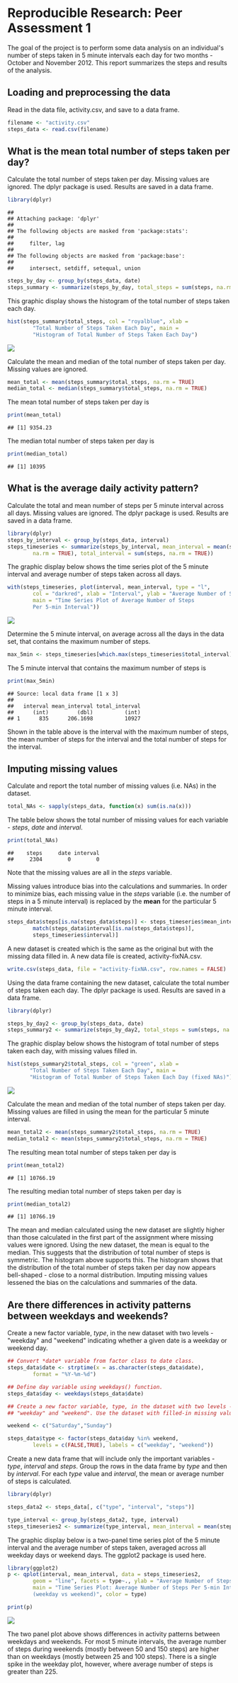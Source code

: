 # Reproducible Research: Peer Assessment 1

The goal of the project is to perform some data analysis on an individual's number of steps taken in 5 minute intervals each day for two months -   
October and November 2012. This report summarizes the steps and results of the analysis.

## Loading and preprocessing the data

Read in the data file, activity.csv, and save to a data frame.  

```r
filename <- "activity.csv"
steps_data <- read.csv(filename)
```

## What is the mean total number of steps taken per day?

Calculate the total number of steps taken per day. Missing values are ignored. The dplyr package is used. Results are saved in a data frame.

```r
library(dplyr)
```

```
## 
## Attaching package: 'dplyr'
## 
## The following objects are masked from 'package:stats':
## 
##     filter, lag
## 
## The following objects are masked from 'package:base':
## 
##     intersect, setdiff, setequal, union
```

```r
steps_by_day <- group_by(steps_data, date)
steps_summary <- summarize(steps_by_day, total_steps = sum(steps, na.rm = TRUE))
```

This graphic display shows the histogram of the total number of steps taken each day.

```r
hist(steps_summary$total_steps, col = "royalblue", xlab = 
        "Total Number of Steps Taken Each Day", main = 
        "Histogram of Total Number of Steps Taken Each Day")
```

![](PA1_template_files/figure-html/histogram1-1.png) 

Calculate the mean and median of the total number of steps taken per day. Missing values are ignored.

```r
mean_total <- mean(steps_summary$total_steps, na.rm = TRUE)
median_total <- median(steps_summary$total_steps, na.rm = TRUE)
```

The mean total number of steps taken per day is

```r
print(mean_total)
```

```
## [1] 9354.23
```

The median total number of steps taken per day is

```r
print(median_total)
```

```
## [1] 10395
```

## What is the average daily activity pattern?

Calculate the total and mean number of steps per 5 minute interval across all days. Missing values are ignored. The dplyr package is used. Results are saved in a data frame.

```r
library(dplyr)
steps_by_interval <- group_by(steps_data, interval)
steps_timeseries <- summarize(steps_by_interval, mean_interval = mean(steps,
        na.rm = TRUE), total_interval = sum(steps, na.rm = TRUE))
```

The graphic display below shows the time series plot of the 5 minute interval and average number of steps taken across all days.

```r
with(steps_timeseries, plot(interval, mean_interval, type = "l",
        col = "darkred", xlab = "Interval", ylab = "Average Number of Steps",
        main = "Time Series Plot of Average Number of Steps 
        Per 5-min Interval"))
```

![](PA1_template_files/figure-html/timeseries1-1.png) 

Determine the 5 minute interval, on average across all the days in the data set, that contains the maximum number of steps.

```r
max_5min <- steps_timeseries[which.max(steps_timeseries$total_interval), 1:3]
```

The 5 minute interval that contains the maximum number of steps is

```r
print(max_5min)
```

```
## Source: local data frame [1 x 3]
## 
##   interval mean_interval total_interval
##      (int)         (dbl)          (int)
## 1      835      206.1698          10927
```

Shown in the table above is the interval with the maximum number of steps, the mean number of steps for the interval and the total number of steps for the interval.

## Imputing missing values

Calculate and report the total number of missing values (i.e. NAs) in the dataset.

```r
total_NAs <- sapply(steps_data, function(x) sum(is.na(x)))
```

The table below shows the total number of missing values for each variable - *steps*, *date* and *interval*.

```r
print(total_NAs)
```

```
##    steps     date interval 
##     2304        0        0
```

Note that the missing values are all in the *steps* variable.

Missing values introduce bias into the calculations and summaries. In order to minimize bias, each missing value in the *steps* variable (i.e. the number of steps in a 5 minute interval) is replaced by the **mean** for the particular 5 minute interval. 


```r
steps_data$steps[is.na(steps_data$steps)] <- steps_timeseries$mean_interval[
        match(steps_data$interval[is.na(steps_data$steps)],
        steps_timeseries$interval)]
```

A new dataset is created which is the same as the original but with the missing data filled in. A new data file is created, activity-fixNA.csv.

```r
write.csv(steps_data, file = "activity-fixNA.csv", row.names = FALSE)
```

Using the data frame containing the new dataset, calculate the total number of steps taken each day. The dplyr package is used. Results are saved in a data frame.

```r
library(dplyr)

steps_by_day2 <- group_by(steps_data, date)
steps_summary2 <- summarize(steps_by_day2, total_steps = sum(steps, na.rm =TRUE))
```

The graphic display below shows the histogram of total number of steps taken each day, with missing values filled in.

```r
hist(steps_summary2$total_steps, col = "green", xlab = 
       "Total Number of Steps Taken Each Day", main = 
       "Histogram of Total Number of Steps Taken Each Day (fixed NAs)")
```

![](PA1_template_files/figure-html/histogram2-1.png) 

Calculate the mean and median of the total number of steps taken per day. Missing values are filled in using the mean for the particular 5 minute interval.

```r
mean_total2 <- mean(steps_summary2$total_steps, na.rm = TRUE)
median_total2 <- mean(steps_summary2$total_steps, na.rm = TRUE)
```

The resulting mean total number of steps taken per day is

```r
print(mean_total2)
```

```
## [1] 10766.19
```

The resulting median total number of steps taken per day is

```r
print(median_total2)
```

```
## [1] 10766.19
```

The mean and median calculated using the new dataset are slightly higher than those calculated in the first part of the assignment where missing values were ignored. Using the new dataset, the mean is equal to the median. This suggests that the distribution of total number of steps is symmetric. The histogram above supports this. The histogram shows that the distribution of the total number of steps taken per day now appears bell-shaped - close to a normal distribution. Imputing missing values lessened the bias on the calculations and summaries of the data.

## Are there differences in activity patterns between weekdays and weekends?

Create a new factor variable, *type*, in the new dataset with two levels - "weekday" and "weekend" indicating whether a given date is a weekday or weekend day.


```r
## Convert *date* variable from factor class to date class.
steps_data$date <- strptime(x = as.character(steps_data$date),
        format = "%Y-%m-%d")

## Define day variable using weekdays() function.
steps_data$day <- weekdays(steps_data$date)

## Create a new factor variable, type, in the dataset with two levels - 
## "weekday" and "weekend". Use the dataset with filled-in missing values.

weekend <- c("Saturday","Sunday")

steps_data$type <- factor(steps_data$day %in% weekend, 
        levels = c(FALSE,TRUE), labels = c("weekday", "weekend"))
```

Create a new data frame that will include only the important variables - *type*, *interval* and *steps*. Group the rows in the data frame by *type* and then by *interval*. For each *type* value and *interval*, the mean or average number of steps is calculated.


```r
library(dplyr)

steps_data2 <- steps_data[, c("type", "interval", "steps")]

type_interval <- group_by(steps_data2, type, interval)
steps_timeseries2 <- summarize(type_interval, mean_interval = mean(steps, na.rm = TRUE))
```

The graphic display below is a two-panel time series plot of the 5 minute interval and the average number of steps taken, averaged across all weekday days or weekend days. The ggplot2 package is used here.


```r
library(ggplot2)
p <- qplot(interval, mean_interval, data = steps_timeseries2, 
        geom = "line", facets = type~., ylab = "Average Number of Steps",
        main = "Time Series Plot: Average Number of Steps Per 5-min Interval
        (weekday vs weekend)", color = type)

print(p)
```

![](PA1_template_files/figure-html/twopanel-1.png) 

The two panel plot above shows differences in activity patterns between weekdays and weekends. For most 5 minute intervals, the average number of steps during weekends (mostly between 50 and 150 steps) are higher than on weekdays (mostly between 25 and 100 steps). There is a single spike in the weekday plot, however, where average number of steps is greater than 225.
